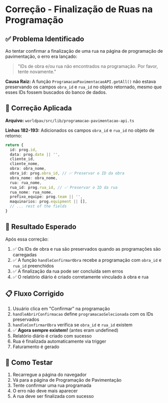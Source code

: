 # Correção - Finalização de Ruas na Programação

## ✅ Problema Identificado

Ao tentar confirmar a finalização de uma rua na página de programação de pavimentação, o erro era lançado:

> "IDs de obra e/ou rua não encontrados na programação. Por favor, tente novamente."

**Causa Raiz:** A função `ProgramacaoPavimentacaoAPI.getAll()` não estava preservando os campos `obra_id` e `rua_id` no objeto retornado, mesmo que esses IDs fossem buscados do banco de dados.

## 🔧 Correção Aplicada

**Arquivo:** `worldpav/src/lib/programacao-pavimentacao-api.ts`

**Linhas 182-193:** Adicionados os campos `obra_id` e `rua_id` no objeto de retorno:

```typescript
return {
  id: prog.id,
  data: prog.date || '',
  cliente_id,
  cliente_nome,
  obra: obra_nome,
  obra_id: prog.obra_id, // ✅ Preservar o ID da obra
  obra_nome: obra_nome,
  rua: rua_nome,
  rua_id: prog.rua_id, // ✅ Preservar o ID da rua
  rua_nome: rua_nome,
  prefixo_equipe: prog.team || '',
  maquinarios: prog.equipment || [],
  // ... rest of the fields
}
```

## 🎯 Resultado Esperado

Após essa correção:
1. ✅ Os IDs de obra e rua são preservados quando as programações são carregadas
2. ✅ A função `handleConfirmarObra` recebe a programação com `obra_id` e `rua_id` preenchidos
3. ✅ A finalização da rua pode ser concluída sem erros
4. ✅ O relatório diário é criado corretamente vinculado à obra e rua

## 📋 Fluxo Corrigido

1. Usuário clica em "Confirmar" na programação
2. `handleAbrirConfirmacao` define `programacaoSelecionada` com os IDs preservados
3. `handleConfirmarObra` verifica se `obra_id` e `rua_id` existem
4. ✅ **Agora sempre existem!** (antes eram undefined)
5. Relatório diário é criado com sucesso
6. Rua é finalizada automaticamente via trigger
7. Faturamento é gerado

## 🚀 Como Testar

1. Recarregue a página do navegador
2. Vá para a página de Programação de Pavimentação
3. Tente confirmar uma rua programada
4. O erro não deve mais aparecer
5. A rua deve ser finalizada com sucesso


